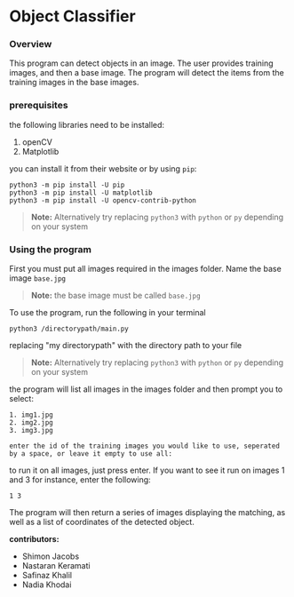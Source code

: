 # Object Classifier

### Overview
This program can detect objects in an image. The user provides training images, and then a base image. The program will detect the items from the training images in the base images.

### prerequisites
the following libraries need to be installed:

1. openCV
2. Matplotlib

you can install it from their website or by using `pip`:

```console
python3 -m pip install -U pip
python3 -m pip install -U matplotlib
python3 -m pip install -U opencv-contrib-python
```
>**Note:** Alternatively try replacing `python3` with `python` or `py` depending on your system

### Using the program 

First you must put all images required in the images folder. Name the base image `base.jpg`

>**Note:** the base image must be called `base.jpg`

To use the program, run the following in your terminal

```
python3 /directorypath/main.py
```  
replacing "my directorypath" with the directory path to your file

>**Note:** Alternatively try replacing `python3` with `python` or `py` depending on your system



the program will list all images in the images folder and then prompt you to select:

```
1. img1.jpg
2. img2.jpg
3. img3.jpg

enter the id of the training images you would like to use, seperated by a space, or leave it empty to use all:
```

to run it on all images, just press enter. If you want to see it run on images 1 and 3 for instance, enter the following:

```
1 3
```

The program will then return a series of images displaying the matching, as well as a list of coordinates of the detected object.

**contributors:**
- Shimon Jacobs
- Nastaran Keramati
- Safinaz Khalil
- Nadia Khodai
